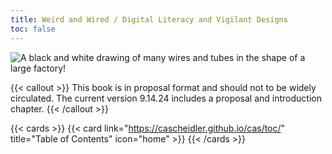 ```yaml
---
title: Weird and Wired / Digital Literacy and Vigilant Designs
toc: false
---
```


![A black and white drawing of many wires and tubes in the shape of a large factory!](cas/assets/factory.png "A placeholder image [AI generated]")

{{< callout >}}
  This book is in proposal format and should not to be widely circulated. The current version 9.14.24 includes a proposal and introduction chapter. 
{{< /callout >}}

{{< cards >}}
  	{{< card link="https://cascheidler.github.io/cas/toc/" title="Table of Contents" icon="home" >}}
{{< /cards >}}
